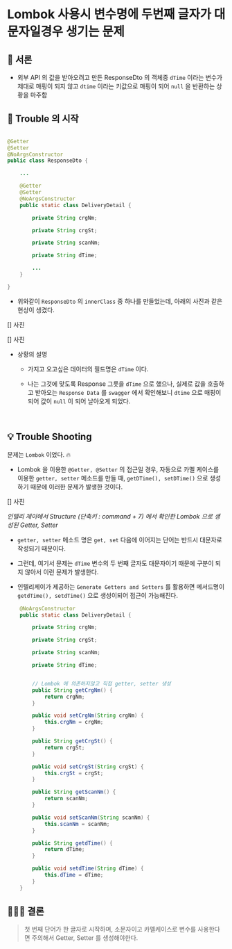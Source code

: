 # Lombok 사용시 변수명에 두번째 글자가 대문자일경우 생기는 문제


## 🌱 서론

- 외부 API 의 값을 받아오려고 만든 ResponseDto 의 객체중 ``dTime`` 이라는 변수가 제대로 매핑이 되지 않고 ``dtime`` 이라는 키값으로 매핑이 되어 ``null`` 을 반환하는 상황을 마주함


## 🤖 Trouble 의 시작

```java

@Getter
@Setter
@NoArgsConstructor
public class ResponseDto {

    ...

    @Getter
    @Setter
    @NoArgsConstructor
    public static class DeliveryDetail {

        private String crgNm;

        private String crgSt;

        private String scanNm;

        private String dTime;

        ...
    }

}


```

- 위와같이 ``ResponseDto`` 의 ``innerClass`` 중 하나를 만들었는데, 아래의 사진과 같은 현상이 생겼다.

[] 사진

[] 사진

- 상황의 설명

    - 가지고 오고싶은 데이터의 필드명은 ``dTime`` 이다.

    - 나는 그것에 맞도록 Response 그릇을 ``dTime`` 으로 했으나, 실제로 값을 호출하고 받아오는 ``Response Data`` 를 ``swagger`` 에서 확인해보니 ``dtime`` 으로 매핑이 되어 값이 ``null`` 이 되어 날아오게 되었다.

<br>

## 💡 Trouble Shooting

문제는 ``Lombok`` 이었다. 🔥

- Lombok 을 이용한 ``@Getter, @Setter`` 의 접근일 경우, 자동으로 카멜 케이스를 이용한 ``getter, setter`` 메소드를 만들 때, ``getDTime(), setDTime()`` 으로 생성하기 때문에 이러한 문제가 발생한 것이다.

[] 사진 

<i>인텔리 제이에서 Structure (단축키 : command + 7) 에서 확인한 Lombok 으로 생성된 Getter, Setter</i>

- ``getter, setter`` 메소드 명은 ``get, set`` 다음에 이어지는 단어는 반드시 대문자로 작성되기 때문이다. 

- 그런데, 여기서 문제는 ``dTime`` 변수의 두 번째 글자도 대문자이기 때문에 구분이 되지 않아서 이런 문제가 발생한다. 

- 인텔리제이가 제공하는 ``Generate Getters and Setters`` 를 활용하면 메서드명이 ``getdTime(), setdTime()`` 으로 생성이되어 접근이 가능해진다.


```java
    @NoArgsConstructor
    public static class DeliveryDetail {

        private String crgNm;

        private String crgSt;

        private String scanNm;

        private String dTime;


        // Lombok 에 의존하지않고 직접 getter, setter 생성
        public String getCrgNm() {
            return crgNm;
        }

        public void setCrgNm(String crgNm) {
            this.crgNm = crgNm;
        }

        public String getCrgSt() {
            return crgSt;
        }

        public void setCrgSt(String crgSt) {
            this.crgSt = crgSt;
        }

        public String getScanNm() {
            return scanNm;
        }

        public void setScanNm(String scanNm) {
            this.scanNm = scanNm;
        }

        public String getdTime() {
            return dTime;
        }

        public void setdTime(String dTime) {
            this.dTime = dTime;
        }
    }
```

## 🙋🏻‍♂️ 결론

> 첫 번째 단어가 한 글자로 시작하며, 소문자이고 카멜케이스로 변수를 사용한다면 주의해서 Getter, Setter 를 생성해야한다.
